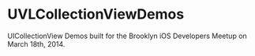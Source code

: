 UVLCollectionViewDemos
======================

UICollectionView Demos built for the Brooklyn iOS Developers Meetup on March 18th, 2014.
